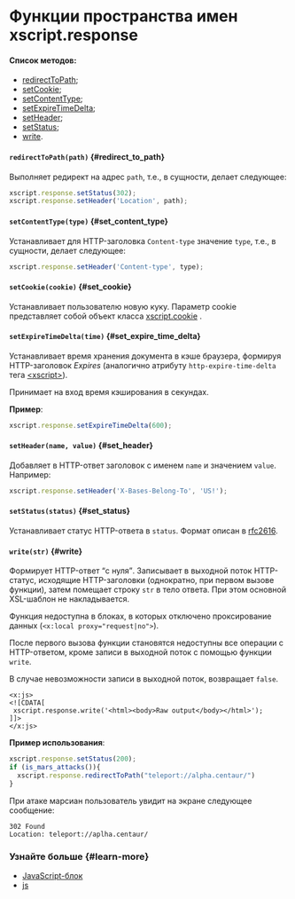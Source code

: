 # Функции пространства имен xscript.response

#### Список методов:

- [redirectToPath](block-js-xscript-response-methods.md#redirect_to_path);
- [setCookie](block-js-xscript-response-methods.md#set_cookie);
- [setContentType](block-js-xscript-response-methods.md#set_content_type);
- [setExpireTimeDelta](block-js-xscript-response-methods.md#set_expire_time_delta);
- [setHeader](block-js-xscript-response-methods.md#set_header);
- [setStatus](block-js-xscript-response-methods.md#set_status);
- [write](block-js-xscript-response-methods.md#write).

#### `redirectToPath(path)` {#redirect_to_path}

Выполняет редирект на адрес `path`, т.е., в сущности, делает следующее: 
```javascript
xscript.response.setStatus(302);
xscript.response.setHeader('Location', path);
```

#### `setContentType(type)` {#set_content_type}

Устанавливает для HTTP-заголовка `Content-type` значение `type`, т.е., в сущности, делает следующее: 
```javascript
xscript.response.setHeader('Content-type', type);
```

#### `setCookie(cookie)` {#set_cookie}
Устанавливает пользователю новую куку. Параметр cookie представляет собой объект класса [xscript.cookie](block-js-xscript-cookie-methods.md) .
#### `setExpireTimeDelta(time)` {#set_expire_time_delta}

Устанавливает время хранения документа в кэше браузера, формируя HTTP-заголовок _Expires_ (аналогично атрибуту `http-expire-time-delta` тега [\<xscript\>](../reference/xscript.md)).

Принимает на вход время кэширования в секундах.

**Пример**:

```javascript
xscript.response.setExpireTimeDelta(600);
```

#### `setHeader(name, value)` {#set_header}

Добавляет в HTTP-ответ заголовок с именем `name` и значением `value`. Например: 
```javascript
xscript.response.setHeader('X-Bases-Belong-To', 'US!');
```

#### `setStatus(status)` {#set_status}

Устанавливает статус HTTP-ответа в `status`. Формат описан в [rfc2616](http://www.ietf.org/rfc/rfc2616.txt).

#### `write(str)` {#write}

Формирует HTTP-ответ <q>с нуля</q>. Записывает в выходной поток HTTP-статус, исходящие HTTP-заголовки (однократно, при первом вызове функции), затем помещает строку `str` в тело ответа. При этом основной XSL-шаблон не накладывается.

Функция недоступна в блоках, в которых отключено проксирование данных (`<x:local proxy="request|no">`).

После первого вызова функции становятся недоступны все операции с HTTP-ответом, кроме записи в выходной поток с помощью функции `write`.

В случае невозможности записи в выходной поток, возвращает `false`.

```
<x:js>
<![CDATA[
 xscript.response.write('<html><body>Raw output</body></html>');
]]>
</x:js>
```

**Пример использования**:

```javascript
xscript.response.setStatus(200);
if (is_mars_attacks()){
  xscript.response.redirectToPath("teleport://alpha.centaur/")
}
```

При атаке марсиан пользователь увидит на экране следующее сообщение:

```no-highlight
302 Found
Location: teleport://aplha.centaur/
```

### Узнайте больше {#learn-more}
* [JavaScript-блок](../concepts/block-js-ov.md)
* [js](../reference/js.md)